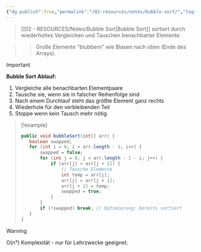 ```yaml
---
{"dg-publish":true,"permalink":"/02-resources/notes/bubble-sort/","tags":["algorithmen/sortierung","grundlagen/einfach"],"noteIcon":"","updated":"2025-09-16T23:41:26.000+02:00"}
---
```



>[[02 - RESOURCES/Notes/Bubble Sort\|Bubble Sort]] sortiert durch wiederholtes Vergleichen und Tauschen benachbarter Elemente.

>>Große Elemente "blubbern" wie Blasen nach oben (Ende des Arrays).

>[!important] 
>**Bubble Sort Ablauf:**
>1. Vergleiche alle benachbarten Elementpaare
>2. Tausche sie, wenn sie in falscher Reihenfolge sind
>3. Nach einem Durchlauf steht das größte Element ganz rechts
>4. Wiederhole für den verbleibenden Teil
>5. Stoppe wenn kein Tausch mehr nötig

>[!example] 
>```java
>public void bubbleSort(int[] arr) {
>    boolean swapped;
>    for (int i = 0; i < arr.length - 1; i++) {
>        swapped = false;
>        for (int j = 0; j < arr.length - 1 - i; j++) {
>            if (arr[j] > arr[j + 1]) {
>                // Tausche Elemente
>                int temp = arr[j];
>                arr[j] = arr[j + 1];
>                arr[j + 1] = temp;
>                swapped = true;
>            }
>        }
>        if (!swapped) break; // Optimierung: bereits sortiert
>    }
>}
>```

>[!warning] 
>O(n²) Komplexität - nur für Lehrzwecke geeignet.